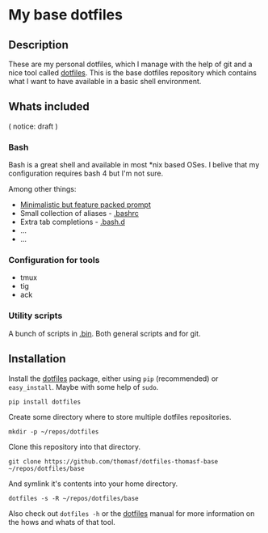 # My base dotfiles

## Description
These are my personal dotfiles, which I manage with the help of git
and a nice tool called [dotfiles].  This is the base dotfiles
repository  which contains what I want to have available in a basic 
shell environment.

## Whats included

( notice: draft )

###  Bash
Bash is a great shell and available in most *nix based OSes. I belive
that my configuration requires bash 4 but I'm not sure.

Among other things:

 * [Minimalistic but feature packed prompt][prompt-article]
 * Small collection of aliases -  [.bashrc]
 * Extra tab completions - [.bash.d]
 * ...
 * ...

### Configuration for tools

 * tmux
 * tig
 * ack

### Utility scripts 
A bunch of scripts in [.bin].
Both general scripts and for git.



 [.bashrc]:  https://github.com/thomasf/dotfiles-thomasf-base/blob/master/.bashrc ".bashrc"
 [.bash.d]:  https://github.com/thomasf/dotfiles-thomasf-base/tree/master/.bash.d/ "bash.d/"
 [.bin]:     https://github.com/thomasf/dotfiles-thomasf-base/tree/master/.bin/ ".bin/"

 [prompt-article]:  http://datamaskinen.medeltiden.org/tools/bash-prompt-v2.html "My bash prompt revisited"

## Installation 

Install the [dotfiles] package, either using `pip` (recommended) or 
`easy_install`. Maybe with some help of `sudo`.

    pip install dotfiles

Create some directory where to store multiple dotfiles repositories.
   
    mkdir -p ~/repos/dotfiles
   
Clone this repository into that directory.
   
    git clone https://github.com/thomasf/dotfiles-thomasf-base ~/repos/dotfiles/base
   
And symlink it's contents into your home directory.

    dotfiles -s -R ~/repos/dotfiles/base
     
Also check out `dotfiles -h` or the [dotfiles]
manual for more information on the hows and whats of that tool.




[dotfiles]: https://github.com/jbernard/dotfiles "dotfiles"
